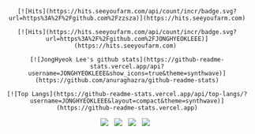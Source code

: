   <div align=center>
	
	[![Hits](https://hits.seeyoufarm.com/api/count/incr/badge.svg?url=https%3A%2F%2Fgithub.com%2Fzzsza)](https://hits.seeyoufarm.com)
	
  </div>
<div align="center">
	
	[![Hits](https://hits.seeyoufarm.com/api/count/incr/badge.svg?url=https%3A%2F%2Fgithub.com%2FJONGHYEOKLEEE)](https://hits.seeyoufarm.com) 
	
	[![JongHyeok Lee's github stats](https://github-readme-stats.vercel.app/api?username=JONGHYEOKLEEE&show_icons=true&theme=synthwave)](https://github.com/anuraghazra/github-readme-stats)
	
	[![Top Langs](https://github-readme-stats.vercel.app/api/top-langs/?username=JONGHYEOKLEEE&layout=compact&theme=synthwave)](https://github-readme-stats.vercel.app)
	
</div>

<p align="center">
<img src="https://img.shields.io/badge/.NET-512BD4?style=flat-square&logo=.NET&logoColor=white"/></a> &nbsp
<img src="https://img.shields.io/badge/c%23-%23239120.svg?style=flat-square&logo=c-sharp&logoColor=white"/></a> &nbsp
<img src="https://img.shields.io/badge/MySQL-4479A1?style=flat-square&logo=MySQL&logoColor=white"/></a> &nbsp
<img src="https://img.shields.io/badge/Microsoft SQL Server-CC2927?style=flat-square&logo=Microsoft SQL Server&logoColor=white"/></a> &nbsp 
</p>
